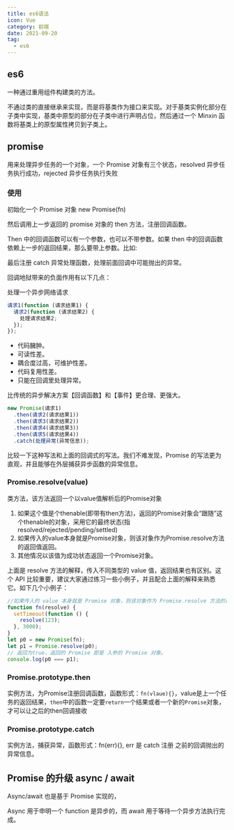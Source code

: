 ```yaml
---
title: es6语法
icon: Vue
category: 前端
date: 2021-09-20
tag:
  - es6
---
```


## es6

一种通过重用组件构建类的方法。

不通过类的直接继承来实现，而是将基类作为接口来实现。对于基类实例化部分在子类中实现，基类中原型的部分在子类中进行声明占位，然后通过一个 Minxin 函数将基类上的原型属性拷贝到子类上。

## promise

用来处理异步任务的一个对象，一个 Promise 对象有三个状态，resolved 异步任务执行成功，rejected 异步任务执行失败

### 使用

初始化一个 Promise 对象
new Promise(fn)

然后调用上一步返回的 promise 对象的 then 方法，注册回调函数。

Then 中的回调函数可以有一个参数，也可以不带参数。如果 then 中的回调函数依赖上一步的返回结果，那么要带上参数。比如:

最后注册 catch 异常处理函数，处理前面回调中可能抛出的异常。

回调地狱带来的负面作用有以下几点：

处理一个异步网络请求

```js
请求1(function (请求结果1) {
  请求2(function (请求结果2) {
    处理请求结果2;
  });
});
```

- 代码臃肿。
- 可读性差。
- 耦合度过高，可维护性差。
- 代码复用性差。
- 只能在回调里处理异常。

比传统的异步解决方案【回调函数】和【事件】更合理、更强大。

```js
new Promise(请求1)
  .then(请求2(请求结果1))
  .then(请求3(请求结果2))
  .then(请求4(请求结果3))
  .then(请求5(请求结果4))
  .catch(处理异常(异常信息));
```

比较一下这种写法和上面的回调式的写法。我们不难发现，Promise 的写法更为直观，并且能够在外层捕获异步函数的异常信息。

### Promise.resolve(value)

类方法，该方法返回一个以value值解析后的Promise对象

1. 如果这个值是个thenable(即带有then方法)，返回的Promise对象会“跟随”这个thenable的对象，采用它的最终状态(指resolved/rejected/pending/settled)
2. 如果传入的value本身就是Promise对象，则该对象作为Promise.resolve方法的返回值返回。
3. 其他情况以该值为成功状态返回一个Promise对象。

上面是 resolve 方法的解释，传入不同类型的 value 值，返回结果也有区别。这个 API 比较重要，建议大家通过练习一些小例子，并且配合上面的解释来熟悉它。如下几个小例子：

```js
//如果传入的 value 本身就是 Promise 对象，则该对象作为 Promise.resolve 方法的返回值返回。
function fn(resolve) {
  setTimeout(function () {
    resolve(123);
  }, 3000);
}
let p0 = new Promise(fn);
let p1 = Promise.resolve(p0);
// 返回为true，返回的 Promise 即是 入参的 Promise 对象。
console.log(p0 === p1);
```

### Promise.prototype.then

实例方法，为Promise注册回调函数，函数形式：`fn(vlaue){}`，value是上一个任务的返回结果，`then`中的函数一定要`return`一个结果或者一个新的`Promise`对象，才可以让之后的then回调接收

### Promise.prototype.catch

实例方法，捕获异常，函数形式：fn(err){}, err 是 catch 注册 之前的回调抛出的异常信息。

## Promise 的升级 async / await

Async/await 也是基于 Promise 实现的，

Async 用于申明一个 function 是异步的，而 await 用于等待一个异步方法执行完成。
